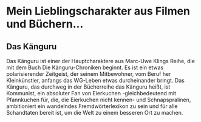 
# Mein Lieblingscharakter aus Filmen und Büchern...
## Das Känguru

Das Känguru ist einer der Hauptcharaktere aus Marc-Uwe Klings Reihe, die mit dem Buch Die Känguru-Chroniken beginnt. 
Es ist ein etwas polarisierender Zeitgeist, der seinem Mitbewohner, vom Beruf her Kleinkünstler, anfangs das WG-Leben etwas durcheinander bringt.
Das Känguru, das durchweg in der Bücherreihe das Känguru heißt, ist Kommunist, ein absoluter Fan von Eierkuchen -gleichbedeutend mit Pfannkuchen für, 
die, die Eierkuchen nicht kennen- und Schnapspralinen, ambitioniert ein wandelndes Fremdwörterlexikon zu sein und für alle Schandtaten bereit ist, um die
Welt zu einem besseren Ort zu machen. 
